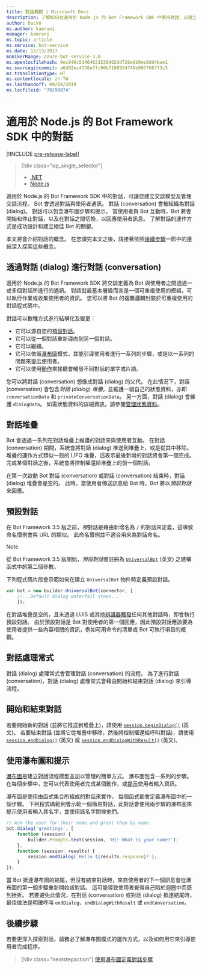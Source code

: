 ```yaml
---
title: 對話概觀 | Microsoft Docs
description: 了解如何在適用於 Node.js 的 Bot Framework SDK 中使用對話，以建立交談模型並管理交談流程。
author: DucVo
ms.author: kamrani
manager: kamrani
ms.topic: article
ms.service: bot-service
ms.date: 12/13/2017
monikerRange: azure-bot-service-3.0
ms.openlocfilehash: 9ec846c5d464821538902dd726e8b9ee68d4bae1
ms.sourcegitcommit: a6d02ec4738e7fc90b7108934740e9077667f3c5
ms.translationtype: HT
ms.contentlocale: zh-TW
ms.lasthandoff: 09/04/2019
ms.locfileid: "70299874"
---
```

# <a name="dialogs-in-the-bot-framework-sdk-for-nodejs"></a>適用於 Node.js 的 Bot Framework SDK 中的對話

[!INCLUDE [pre-release-label](../includes/pre-release-label-v3.md)]

> [!div class="op_single_selector"]
> - [.NET](../dotnet/bot-builder-dotnet-dialogs.md)
> - [Node.js](../nodejs/bot-builder-nodejs-dialog-overview.md)

適用於 Node.js 的 Bot Framework SDK 中的對話，可讓您建立交談模型及管理交談流程。 Bot 會透過對話與使用者通訊。 對話 (conversation) 會被組織為對話 (dialog)。 對話可以包含瀑布圖步驟和提示。 當使用者與 Bot 互動時，Bot 將會開始和停止對話，以及在對話之間切換，以回應使用者訊息。 了解對話的運作方式是成功設計和建立絕佳 Bot 的關鍵。 

本文將會介紹對話的概念。 在您讀完本文之後，請接著依照[後續步驟](#next-steps)一節中的連結深入探索這些概念。

## <a name="conversations-through-dialogs"></a>透過對話 (dialog) 進行對話 (conversation)

適用於 Node.js 的 Bot Framework SDK 將交談定義為 Bot 與使用者之間透過一或多個對話所進行的通訊。 對話就最基本層級而言是一個可重複使用的模組，可以執行作業或收集使用者的資訊。 您可以將 Bot 的複雜邏輯封裝於可重複使用的對話程式碼中。

對話可以數種方式進行結構化及變更：

- 它可以源自您的[預設對話](#default-dialog)。
- 它可以從一個對話重新導向到另一個對話。
- 它可以繼續。
- 它可以依循[瀑布圖](bot-builder-nodejs-dialog-waterfall.md)模式，其能引導使用者進行一系列的步驟，或是以一系列的問題來[提示](bot-builder-nodejs-dialog-prompt.md)使用者。
- 它可以使用[動作](bot-builder-nodejs-dialog-actions.md)來接聽會觸發不同對話的單字或片語。 

您可以將對話 (conversation) 想像成對話 (dialog) 的父代。 在此情況下，對話 (conversation) 會包含*對話 (dialog) 堆疊*，並維護一組自己的狀態資料，亦即 `conversationData` 和 `privateConversationData`。 另一方面，對話 (dialog) 會維護 `dialogData`。 如需狀態資料的詳細資訊，請參閱[管理狀態資料](bot-builder-nodejs-state.md)。

## <a name="dialog-stack"></a>對話堆疊

Bot 會透過一系列在對話堆疊上維護的對話來與使用者互動。 在對話 (conversation) 期間，系統會將對話 (dialog) 推送到堆疊上，或是從其中移除。 堆疊的運作方式類似一般的 LIFO 堆疊，這表示最後新增的對話將會第一個完成。 完成某個對話之後，系統會將控制權還給堆疊上的前一個對話。

在第一次啟動 Bot 對話 (conversation) 或對話 (conversation) 結束時，對話 (dialog) 堆疊會是空的。 此時，當使用者傳送訊息給 Bot 時，Bot 將以*預設對話*來回應。

## <a name="default-dialog"></a>預設對話

在 Bot Framework 3.5 版之前，*根*對話是藉由新增名為 `/` 的對話來定義，這導致命名慣例會與 URL 的類似。 此命名慣例並不適合用來為對話命名。 

> [!NOTE]
> 從 Bot Framework 3.5 版開始，*預設對話*會註冊為 [`UniversalBot`](https://docs.botframework.com/node/builder/chat-reference/classes/_botbuilder_d_.universalbot.html#constructor) \(英文\) 之建構函式中的第二個參數。  

下列程式碼片段會示範如何在建立 `UniversalBot` 物件時定義預設對話。

```javascript
var bot = new builder.UniversalBot(connector, [
    //...Default dialog waterfall steps...
    ]);
```

在對話堆疊是空的，且未透過 LUIS 或其他[辨識器](bot-builder-nodejs-recognize-intent-messages.md)[觸發](bot-builder-nodejs-dialog-actions.md)任何其他對話時，即會執行預設對話。 由於預設對話是 Bot 對使用者的第一個回應，因此預設對話應該要為使用者提供一些內容相關的資訊，例如可用命令的清單或 Bot 可執行項目的概觀。

## <a name="dialog-handlers"></a>對話處理常式

對話 (dialog) 處理常式會管理對話 (conversation) 的流程。 為了進行對話 (conversation)，對話 (dialog) 處理常式會藉由開始和結束對話 (dialog) 來引導流程。 

## <a name="starting-and-ending-dialogs"></a>開始和結束對話

若要開始新的對話 (並將它推送到堆疊上)，請使用 [`session.beginDialog()`](http://docs.botframework.com/node/builder/chat-reference/classes/_botbuilder_d_.session#begindialog) \(英文\)。 若要結束對話 (並將它從堆疊中移除，然後將控制權還給呼叫對話)，請使用 [`session.endDialog()`](http://docs.botframework.com/node/builder/chat-reference/classes/_botbuilder_d_.session#enddialog) \(英文\) 或 [`session.endDialogWithResult()`](http://docs.botframework.com/node/builder/chat-reference/classes/_botbuilder_d_.session#enddialogwithresult) \(英文\)。 

## <a name="using-waterfalls-and-prompts"></a>使用瀑布圖和提示

[瀑布圖](bot-builder-nodejs-dialog-waterfall.md)是建立對話流程模型並加以管理的簡單方式。 瀑布圖包含一系列的步驟。 在每個步驟中，您可以代表使用者完成某個動作，或[提示](bot-builder-nodejs-dialog-prompt.md)使用者輸入資訊。

瀑布圖是使用由函式集合所組成的對話來實作。 每個函式都會定義瀑布圖中的一個步驟。 下列程式碼範例會示範一個簡易對話，此對話會使用兩步驟的瀑布圖來提示使用者輸入其名字，並使用該名字問候他們。

```javascript
// Ask the user for their name and greet them by name.
bot.dialog('greetings', [
    function (session) {
        builder.Prompts.text(session, 'Hi! What is your name?');
    },
    function (session, results) {
        session.endDialog(`Hello ${results.response}!`);
    }
]);
```

當 Bot 抵達瀑布圖的結尾，但沒有結束對話時，來自使用者的下一個訊息會從瀑布圖的第一個步驟重新開始該對話。 這可能導致使用者覺得自己陷於迴圈中而感到挫折。 若要避免此情況，在對話 (conversation) 或對話 (dialog) 抵達結尾時，最佳做法是明確呼叫 `endDialog`、`endDialogWithResult` 或 `endConversation`。

## <a name="next-steps"></a>後續步驟

若要更深入探索對話，請務必了解瀑布圖模式的運作方式，以及如何用它來引導使用者完成程序。

> [!div class="nextstepaction"]
> [使用瀑布圖定義對話步驟](bot-builder-nodejs-dialog-waterfall.md)
